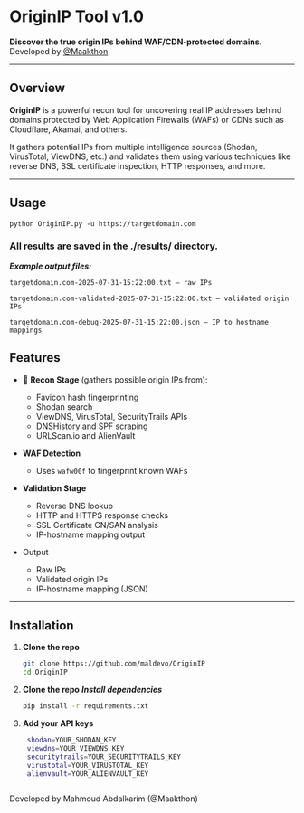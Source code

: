 # OriginIP Tool v1.0
**Discover the true origin IPs behind WAF/CDN-protected domains.**  
Developed by [@Maakthon](https://x.com/Maakthon)

---

## Overview

**OriginIP** is a powerful recon tool for uncovering real IP addresses behind domains protected by Web Application Firewalls (WAFs) or CDNs such as Cloudflare, Akamai, and others.

It gathers potential IPs from multiple intelligence sources (Shodan, VirusTotal, ViewDNS, etc.) and validates them using various techniques like reverse DNS, SSL certificate inspection, HTTP responses, and more.

---
## Usage
```
python OriginIP.py -u https://targetdomain.com
```
### All results are saved in the ./results/ directory.

***Example output files:***
```
targetdomain.com-2025-07-31-15:22:00.txt — raw IPs

targetdomain.com-validated-2025-07-31-15:22:00.txt — validated origin IPs

targetdomain.com-debug-2025-07-31-15:22:00.json — IP to hostname mappings
```

## Features

- 🔧 **Recon Stage** (gathers possible origin IPs from):
  - Favicon hash fingerprinting
  - Shodan search
  - ViewDNS, VirusTotal, SecurityTrails APIs
  - DNSHistory and SPF scraping
  - URLScan.io and AlienVault

- **WAF Detection**
  - Uses `wafw00f` to fingerprint known WAFs

- **Validation Stage**
  - Reverse DNS lookup
  - HTTP and HTTPS response checks
  - SSL Certificate CN/SAN analysis
  - IP-hostname mapping output

- Output
  - Raw IPs
  - Validated origin IPs
  - IP-hostname mapping (JSON)

---

## Installation

1. **Clone the repo**
   ```bash
   git clone https://github.com/maldevo/OriginIP
   cd OriginIP
   ```
2. **Clone the repo**
   ***Install dependencies***
   ```bash
   pip install -r requirements.txt
   ```
3. **Add your API keys**
   ```bash
    shodan=YOUR_SHODAN_KEY
    viewdns=YOUR_VIEWDNS_KEY
    securitytrails=YOUR_SECURITYTRAILS_KEY
    virustotal=YOUR_VIRUSTOTAL_KEY
    alienvault=YOUR_ALIENVAULT_KEY
  ```
```



Developed by Mahmoud Abdalkarim (@Maakthon)
